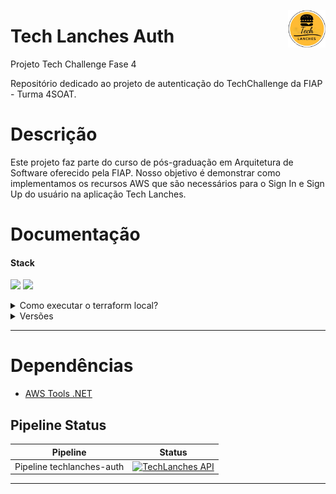 <p dir="auto"><img src="https://github.com/g12-4soat/tech-lanches/blob/main/src/TechLanches/Adapter/Driver/TechLanches.Adapter.API/wwwroot/SwaggerUI/images/android-chrome-192x192.png" alt="TECHLANCHES" title="TECHLANCHES" align="right" height="60" style="max-width: 100%;"></p>

# Tech Lanches Auth
Projeto Tech Challenge Fase 4

Repositório dedicado ao projeto de autenticação do TechChallenge da FIAP - Turma 4SOAT.

# Descrição

Este projeto faz parte do curso de pós-graduação em Arquitetura de Software oferecido pela FIAP. Nosso objetivo é demonstrar como implementamos os recursos AWS que são necessários para o Sign In e Sign Up do usuário na aplicação Tech Lanches.

# Documentação

<h4 tabindex="-1" dir="auto" data-react-autofocus="true">Stack</h4>

<p>
  <a target="_blank" rel="noopener noreferrer nofollow" href="https://camo.githubusercontent.com/71ae40a5c68bd66e1cb3813f84a5b71dd3c270c8f2506143d33be1c23f0b0783/68747470733a2f2f696d672e736869656c64732e696f2f62616467652f2e4e45542d3531324244343f7374796c653d666f722d7468652d6261646765266c6f676f3d646f746e6574266c6f676f436f6c6f723d7768697465"><img src="https://camo.githubusercontent.com/71ae40a5c68bd66e1cb3813f84a5b71dd3c270c8f2506143d33be1c23f0b0783/68747470733a2f2f696d672e736869656c64732e696f2f62616467652f2e4e45542d3531324244343f7374796c653d666f722d7468652d6261646765266c6f676f3d646f746e6574266c6f676f436f6c6f723d7768697465" data-canonical-src="https://img.shields.io/badge/.NET-512BD4?style=for-the-badge&amp;logo=dotnet&amp;logoColor=white" style="max-width: 100%;"></a>
  <a target="_blank" rel="noopener noreferrer nofollow" href="https://camo.githubusercontent.com/ffd9b9f100120fd49ebdbe8064adec834a0927f7be93551d12804c85fb92a298/68747470733a2f2f696d672e736869656c64732e696f2f62616467652f432532332d3233393132303f7374796c653d666f722d7468652d6261646765266c6f676f3d637368617270266c6f676f436f6c6f723d7768697465"><img src="https://camo.githubusercontent.com/ffd9b9f100120fd49ebdbe8064adec834a0927f7be93551d12804c85fb92a298/68747470733a2f2f696d672e736869656c64732e696f2f62616467652f432532332d3233393132303f7374796c653d666f722d7468652d6261646765266c6f676f3d637368617270266c6f676f436f6c6f723d7768697465" data-canonical-src="https://img.shields.io/badge/CSHARP-6A5ACD.svg?style=for-the-badge&amp;logo=csharp&amp;logoColor=white" style="max-width: 100%;"></a>
</p>

<details>
  <summary>Como executar o terraform local?</summary>
  
## Executando o Projeto
O procedimento para executar o Terraform local é simples e leva poucos passos: 

1. Clone o repositório: _[https://github.com/g12-4soat/techlanches-auth](https://github.com/g12-4soat/techlanches-auth.git)_
 
1. Abra a pasta via linha de comando no diretório escolhido no **passo 1**. _Ex.: c:\> cd “c:/techlanches-auth”_

## Gerando zip das functions .NET
Da raiz do repositório, execute os seguintes comandos no terminal:

### Instalando Tools .NET AWS Lambda 
> c:\techlanches-auth> dotnet tool install -g Amazon.Lambda.Tools

### Gerando zip das functions .NET
> c:\techlanches-auth> dotnet lambda package --project-location  src/Serverless/LambdaAuth/ --output-package src/Serverless/auth_lambda.zip --configuration Release --framework net8.0


## Rodando Terraform

1. Clone o repositório: _[https://github.com/g12-4soat/techlanches-iac](https://github.com/g12-4soat/techlanches-iac.git)_
 
1. Da raiz do repositório, entre no diretório ./src/terraform-api-gateway (onde se encontram todos os scripts Terraform necessários para este projeto), e execute os seguintes comandos no terminal:

### Iniciando o Terraform 
> c:\techlanches-iac/src/terraform-api-gateway> terraform init

### Validando script Terraform
> c:\techlanches-iac/src/terraform-api-gateway> terraform validate

### Verificando plano de implantação do script 
> c:\techlanches-iac/src/terraform-api-gateway> terraform plan

### Aplicando plano de implantação do script 
> c:\techlanches-iac/src/terraform-api-gateway> terraform apply

## Postman 
Para importar as collections do postman, basta acessar os links a seguir:
- Collection: https://github.com/g12-4soat/techlanches-auth/blob/main/docs/fase3/LambdaTechLanches.postman_collection.json
- Local Environment: https://github.com/g12-4soat/techlanches-auth/blob/main/docs/fase3/TechLanchesGateway.postman_environment.json

> Quando uma nova instância do API Gateway é criada, uma nova URL é gerada, exigindo a atualização manual da URL na Enviroment do Postman.
  ---


</details>

<details>
  <summary>Versões</summary>

## Software
- C-Sharp - 10.0
- .NET - 8.0
</details>

---
# Dependências
- [AWS Tools .NET](https://aws.amazon.com/pt/sdk-for-net/)

## Pipeline Status
| Pipeline | Status |
| --- | --- | 
| Pipeline techlanches-auth | [![TechLanches API](https://github.com/g12-4soat/techlanches-auth/actions/workflows/pipeline.yml/badge.svg)](https://github.com/g12-4soat/techlanches-auth/actions/workflows/pipeline.yml)

---

